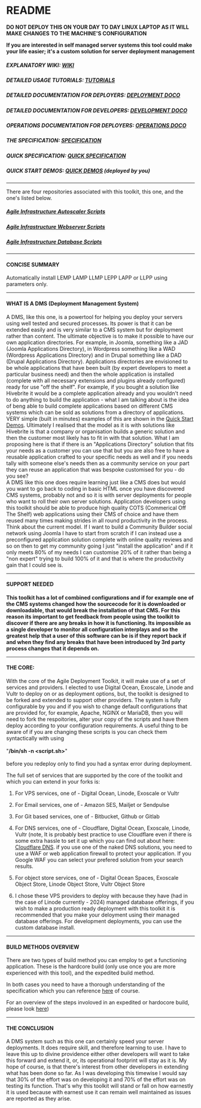 # README #

**DO NOT DEPLOY THIS ON YOUR DAY TO DAY LINUX LAPTOP AS IT WILL MAKE CHANGES TO THE MACHINE'S CONFIGURATION**

**If you are interested in self managed server systems this tool could make your life easier; it's a custom solution for server deployment management**

##### EXPLANATORY WIKI: [WIKI](https://github.com/wintersys-projects/adt-build-machine-scripts/wiki)
##### DETAILED USAGE TUTORIALS: [TUTORIALS](https://github.com/wintersys-projects/adt-build-machine-scripts/wiki/Tutorials)
##### DETAILED DOCUMENTATION FOR DEPLOYERS: [DEPLOYMENT DOCO](./doco/AgileToolkitDeployment)
##### DETAILED DOCUMENTATION FOR DEVELOPERS: [DEVELOPMENT DOCO](./doco/AgileToolkitDevelopment)
##### OPERATIONS DOCUMENTATION FOR DEPLOYERS: [OPERATIONS DOCO](./doco/AgileToolkitOperations)
##### THE SPECIFICATION: [SPECIFICATION](./templatedconfigurations/specification.md)
##### QUICK SPECIFICATION: [QUICK SPECIFICATION](https://github.com/wintersys-projects/adt-build-machine-scripts/blob/main/templatedconfigurations/quick_specification.dat)

<!---
##### REGISTER FOR LIVE DEMO WEBSITE: [WINTERSYS DEMO](https://form.jotform.com/241855049555363)
-->

##### QUICK START DEMOS: [QUICK DEMOS](https://github.com/wintersys-projects/adt-build-machine-scripts/wiki/Quick-Start-Demos)  (deployed by you)

-----------------------------------

There are four repositories associated with this toolkit, this one, and the one's listed below. 

##### [Agile Infrastructure Autoscaler Scripts](https://github.com/wintersys-projects/adt-autoscaler-scripts)  
##### [Agile Infrastructure Webserver Scripts](https://github.com/wintersys-projects/adt-webserver-scripts)
##### [Agile Infrastructure Database Scripts](https://github.com/wintersys-projects/adt-database-scripts) 


-----------------------------------

#### CONCISE SUMMARY

Automatically install LEMP LAMP LLMP LEPP LAPP or LLPP using parameters only.

----------------------------------

#### WHAT IS A DMS (Deployment Management System)

A DMS, like this one, is a powertool for helping you deploy your servers using well tested and secured processes. Its power is that it can be extended easily and is very similar to a CMS system but for deployment rather than content. The ultimate objective is to make it possible to have our own application directories. For example, in Joomla, something like a JAD (Joomla Applications Directory), in Wordpress something like a WAD (Wordpress Applications Directory) and in Drupal something like a DAD (Drupal Applications Directory). Applications directories are envisioned to be whole applications that have been built (by expert developers to meet a particular business need) and then the whole application is installed (complete with all necessary extensions and plugins already configured) ready for use "off the shelf". For example, if you bought a solution like Hivebrite it would be a complete application already and you wouldn't need to do anything to build the application - what I am talking about is the idea of beng able to build complete applications based on different CMS systems which can be sold as solutions from a directory of applications. VERY simple (built in minutes) examples of this are shown in the [Quick Start Demos](https://github.com/wintersys-projects/adt-build-machine-scripts/wiki/Quick-Start-Demos). Ultimately I realised that the model as it is with solutions like Hivebrite is that a company or organisation builds a generic solution and then the customer most likely has to fit in with that solution. What I am proposing here is that if there is an "Applications Directory" solution that fits your needs as a customer you can use that but you are also free to have a reusable application crafted to your specific needs as well and if you needs tally with someone else's needs then as a community service on your part they can reuse an application that was bespoke customised for you - do you see?  
A DMS like this one does require learning just like a CMS does but would you want to go back to coding in basic HTML once you have discovered CMS systems, probably not and so it is with server deployments for people who want to roll their own server solutions. Application developers using this toolkit should be able to produce high quality COTS (Commerical Off The Shelf) web applications using their CMS of choice and have them reused many times making strides in all round productivity in the process. Think about the current model. If I want to build a Community Builder social network using Joomla I have to start from scratch if I can instead use a preconfigured application solution complete with online quality reviews and so on then to get my community going I just "install the application" and if it only meets 80% of my needs I can customise 20% of it rather than being a "non expert" trying to build 100% of it and that is where the productivity gain that I could see is. 

-----------------------------------

#### SUPPORT NEEDED

**This toolkit has a lot of combined configurations and if for example one of the CMS systems changed how the sourcecode for it is downloaded or downloadable, that would break the installation of that CMS. For this reason its important to get feedback from people using the toolkit to discover if there are any breaks in how it is functioning. Its impossible as a single developer to monitor all configuration interplays and so the greatest help that a user of this software can be is if they report back if and when they find any breaks that have been introduced by 3rd party process changes that it depends on.** 


------------------------

#### THE CORE:

With the core of the Agile Deployment Toolkit, it will make use of a set of services and providers. I elected to use Digital Ocean, Exoscale, Linode and Vultr to deploy on or as deployment options, but, the toolkit is designed to be forked and extended to support other providers. The system is fully configurable by you and if you wish to change default configurations that are provided for, for example, Apache, NGINX or MariaDB, then you will need to fork the respoitories, alter your copy of the scripts and have them deploy according to your configuration requirements. A useful thing to be aware of if you are changing these scripts is you can check them syntactically with using <br><br>      "**/bin/sh -n <script.sh>**" <br><br> before you redeploy only to find you had a syntax error during deployment. 

The full set of services that are supported by the core of the toolkit and which you can extend in your forks is:

1. For VPS services, one of - Digital Ocean, Linode, Exoscale or Vultr
2. For Email services, one of - Amazon SES, Mailjet or Sendpulse
3. For Git based services, one of - Bitbucket, Github or Gitlab
4. For DNS services, one of - Cloudflare, Digital Ocean, Exoscale, Linode, Vultr (note, It is probably best practice to use Cloudflare even if there is some extra hassle to set it up which you can find out about here: [Cloudflare DNS](https://developers.cloudflare.com/learning-paths/get-started/). if you use one of the naked DNS solutions, you need to use a WAF or web application firewall to protect your application. If you Google WAF you can select your prefered solution from your search results.

5. For object store services, one of - Digital Ocean Spaces, Exoscale Object Store, Linode Object Store, Vultr Object Store
  
6. I chose these VPS providers to deploy with because they have (had in the case of Linode currently - 2024) managed database offerings, if you wish to make a production ready deployment with this toolkit it is recommended that you make your deloyment using their managed database offerings. For development deployments, you can use the custom database install. 

--------------------------------

#### BUILD METHODS OVERVIEW

There are two types of build method you can employ to get a functioning application. These is the hardcore build (only use once you are more experienced with this tool), and the expedited build method. 

In both cases you need to have a thorough understanding of the specification which you can reference [here](https://github.com/wintersys-projects/adt-build-machine-scripts/blob/main/templatedconfigurations/specification.md) of course. 

For an overview of the steps involoved in an expedited or hardocore build, please look [here](https://github.com/wintersys-projects/adt-build-machine-scripts/blob/main/doco/AgileToolkitDeployment/BuildStrategiesOverview.md))

-----

#### THE CONCLUSION

A DMS system such as this one can certainly speed your server deployments. It does require skill, and therefore learning to use. I have to leave this up to divine providence either other developers will want to take this forward and extend it, or, its operational footprint will stay as it is. My hope of course, is that there's interest from other developers in extending what has been done so far. As I was developing this timewise I would say that 30% of the effort was on developing it and 70% of the effort was on testing its function. That's why this toolkit will stand or fall on how earnestly it is used because with earnest use it can remain well maintained as issues are reported as they arise.   


